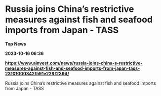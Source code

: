 # Russia joins China’s restrictive measures against fish and seafood imports from Japan - TASS
**Top News**

**2023-10-16 06:36**

**https://www.ainvest.com/news/russia-joins-china-s-restrictive-measures-against-fish-and-seafood-imports-from-japan-tass-23101000342f591e229f2394/**

Russia joins China’s restrictive measures against fish and seafood imports from Japan - TASS